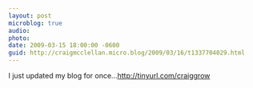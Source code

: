 ```yaml
---
layout: post
microblog: true
audio: 
photo: 
date: 2009-03-15 18:00:00 -0600
guid: http://craigmcclellan.micro.blog/2009/03/16/t1337704029.html
---
```

I just updated my blog for once...http://tinyurl.com/craiggrow
